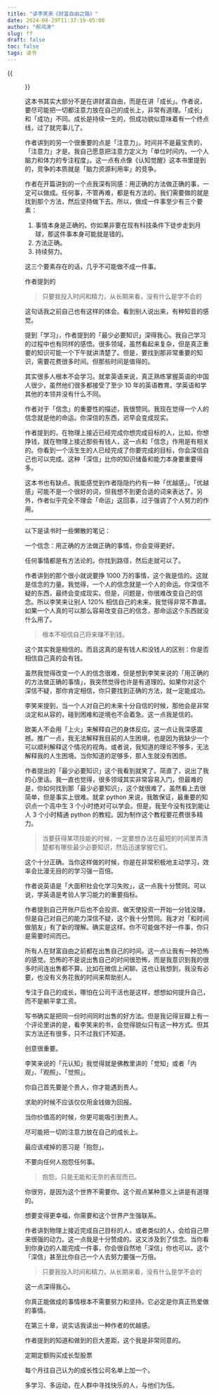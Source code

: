 ```yaml
---
title: "读李笑来《财富自由之路》"
date: 2024-08-29T11:37:19-05:00
author: "郝鸿涛"
slug: ff
draft: false
toc: false
tags: 读书
---
```

{{<figure src="/media/cnblog/books/fi.jpg" title="图片来自豆瓣" width="330" >}}

这本书其实大部分不是在讲财富自由，而是在讲「成长」。作者说，要尽可能把一切都注意力放在自己的成长上，非常有道理。「成长」和「成功」不同。成长是持续一生的，但成功貌似意味着有一个终点线，过了就完事儿了。

作者讲到的另一个很重要的点是「注意力」。时间并不是最宝贵的，「注意力」才是。我自己愿意把注意力定义为「单位时间内，一个人脑力和体力的专注程度」。这一点有点像《认知觉醒》这本书里提到的，竞争的本质就是「脑力资源利用率」的竞争。

作者在开篇讲到的一个点我深有同感：用正确的方法做正确的事，一定可以做成。任何事，不管再难，都是有方法的。我们需要做的就是找到那个方法，然后坚持做下去。所以，做成一件事至少有三个要素：

1. 事情本身是正确的。你如果非要在现有科技条件下徒步走到月球，那这件事本身可能就是错的。
2. 方法正确。
3. 持续努力。

这三个要素存在的话，几乎不可能做不成一件事。

作者提到的

>只要我投入时间和精力，从长期来看，没有什么是学不会的

这句话我之前自己也有这样的体会。看到别人说出来，有种知音的感觉。

提到「学习」，作者提到的「最少必要知识」深得我心。我自己学习的过程中也有同样的感悟。很多领域，虽然看起来复杂，但是真正重要的知识可能一个下午就讲清楚了。但是，要找到那非常重要的知识，需要花费很多时间。但那些时间是值得的。

其实很多人根本不会学习。就拿英语来说，真正熟练掌握英语的中国人很少，虽然他们很多都接受了至少 10 年的英语教育。学英语和学其他的本领并没有什么不同。

作者对于「信念」的重要性的描述，我很赞同。我现在觉得一个人的信念就是他的命运。你深信的东西，迟早会变成现实。

作者提到的，在物理上接近已经完成你想完成目标的人，比如，你想挣钱，就在物理上接近那些有钱人，这一点和「信念」作用是有相关的。你看到一个活生生的人已经完成了你要完成的目标，你会深信自己也可以完成。这种「深信」比你的知识储备和能力本身要重要得多。

这本书也有缺点。我能感觉到作者隐隐约约有一种「优越感」。「优越感」可能不是一个很好的词，但我想不到更合适的词来表达了。另外，作者似乎完全不理会「命运」这回事，过于强调了个人努力的作用。

---
以下是读书时一些懒散的笔记：

一个信念：用正确的方法做正确的事情，你会变得更好。

任何事情都是有方法论的。你找到路径，然后走就可以了。

作者讲到的那个很小就说要挣 1000 万的事情，这个我是信的。这就是信念的力量。我觉得，一个人的信念就是一个人的命运。你深信不疑的东西，最终会变成现实。但是，问题是，你很难改变自己的信念。所以李笑来让别人 120% 相信自己的未来，我觉得非常不靠谱。如果一个人真的可以那么容易改变自己的信念，那命运这个东西就没什么用了。

>根本不相信自己将来赚不到钱。

这个其实我是相信的。而且这真的是有钱人和没钱人的区别：你是否相信自己真的会有钱。

虽然我觉得改变一个人的信念很难，但是想到李笑来说的「用正确的的方法做正确的事情」，我突然觉得也许是有道理的。如果你对这个深信不疑，那你肯定相信，你只要找到正确的方法，就一定能成功。

李笑来提到，当一个人对自己的未来十分自信的时候，那他会是非常淡定和从容的，碰到困难和逆境也不会着急。这一点我是信的。

欧美人不会用「上火」来解释自己的身体反应。这一点让我深感震撼。推广一点，我无法解释我目前的人生困境，也是因为我缺少一个可以顺利解释这个情况的视角。或者说，我知道的理论不够多，无法解释我的人生困境。当你知道的足够多，那人生就没有困惑。

作者提出的「最少必要知识」这个我看到就笑了。简直了，说出了我的心里话。我一直也觉得，很多领域其实非常容易入门，但最难的是，你如何找到那「最少必要知识」，这个就很难了。虽然看上去很简单，但是事实上很难。就拿 python 来说，我敢保证，最重要的知识点一个高中生 3 个小时绝对可以学会。但是，我至今没有找到能让人 3 个小时精通 python 的教程。因为制作这个教程要花费很多精力。

>当要获得某项技能的时候，一定要想办法在最短的时间里弄清楚都有哪些最少必要知识，然后迅速掌握它们。

这个十分正确。当你这样做的时候，你是在非常积极地主动学习，效率会比漫无目的的学习强一百倍。

作者说英语是「大面积社会化学习失败」，这一点我十分赞同。可以说，学英语是考验人学习能力的重要指标。

作者提到自己开账户后也不会投资、做天使投资一开始一分钱没赚，但是自己对自己的能力深信不疑，这个我十分赞同。我才对「和时间做朋友」有了新的理解。确实是这样。你不可能做不好一件事，你只是需要时间而已。

所有人在财富自由之前都在出售自己的时间。这一点让我有一种恐怖的感觉。恐怖的不是说出售自己的时间很恐怖，而是我意识到我的很多时间连出售都不算。比如在微信上闲聊。这也让我想到，我没有必要，也没有义务花我的时间来帮助别人。

专注于自己的成长，哪怕在公司干活也是这样，想想如何提升自己，而不是躺平拿工资。

写书确实是把同一份时间同时出售的好方法。但是我记得豆瓣上有一个评论里讲的是，看李笑来的书，会觉得貌似只有这一种方式。但其实方法还有很多，只不过我们不知道。

创意很重要。

李笑来说的「元认知」我觉得就是佛教里讲的「觉知」或者「内观」、「观照」、「觉照」。

你自己首先要是个贵人，你才能遇到贵人。

求助的时候不应该仅仅用金钱做为回报。

当你价值高的时候，你更可能吸引到贵人。

尽可能把一切的注意力放在自己的成长上。

最应该戒掉的恶习是「抱怨」。

不要向任何人抱怨任何事。

>抱怨，只是无能和无奈的表现而已。

你很穷，是因为这个世界不需要你。这个观点某种意义上讲是有道理的。

想要变得更幸福，你需要和这个世界产生强联系。

作者讲到物理上接近完成自己目标的人，或者类似的人，会给自己带来很强的动力。这一点我是十分赞成的。这又涉及到了信念。当你看到你身边的人能完成一件事，你会很自然地「深信」你也可以。这个「深信」甚至比你自己一个人去努力要强一万倍。

>只要我投入时间和精力，从长期来看，没有什么是学不会的

这一点深得我心。

你真正能做成的事情根本不需要努力和坚持。它必定是你真正热爱做的事情。

在第三十章，说实话我读出一种作者的优越感。

作者提到的知道和做到的巨大差距，这个我是非常同意的。

定期定额购买成长型股票

每个月往自己认为的成长性公司名单上加一个。

多学习、多运动，在人群中寻找快乐的人，与他们为伍。